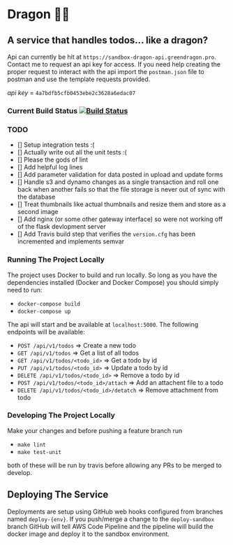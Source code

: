 # Dragon 🐉🔥
## A service that handles todos... like a dragon?

Api can currently be hit at `https://sandbox-dragon-api.greendragon.pro`. Contact me to request an api key for access. If you need help creating the proper request to interact with the api import the `postman.json` file to postman and use the template requests provided.

*api key* = `4a7bdfb5cfb0453ebe2c3628a6edac07`

### Current Build Status [![Build Status](https://travis-ci.com/rayepps/dragon-api.svg?branch=master)](https://travis-ci.com/rayepps/dragon-api)


### TODO

- [] Setup integration tests :(
- [] Actually write out all the unit tests :(
- [] Please the gods of lint
- [] Add helpful log lines
- [] Add parameter validation for data posted in upload and update forms
- [] Handle s3 and dynamo changes as a single transaction and roll one back when another fails so that the file storage is never out of sync with the database
- [] Treat thumbnails like actual thumbnails and resize them and store as a second image
- [] Add nginx (or some other gateway interface) so were not working off of the flask devlopment server
- [] Add Travis build step that verifies the `version.cfg` has been incremented and implements semvar

### Running The Project Locally
The project uses Docker to build and run locally. So long as you have the dependencies installed (Docker and Docker Compose) you should simply need to run:

- `docker-compose build`
- `docker-compose up`

The api will start and be available at `localhost:5000`. The following endpoints will be available:

- `POST /api/v1/todos` => Create a new todo
- `GET /api/v1/todos` => Get a list of all todos
- `GET /api/v1/todos/<todo_id>` => Get a todo by id
- `PUT /api/v1/todos/<todo_id>` => Update a todo by id
- `DELETE /api/v1/todos/<todo_id>` => Remove a todo by id
- `POST /api/v1/todos/<todo_id>/attach` => Add an attachent file to a todo
- `DELETE /api/v1/todos/<todo_id>/detatch` => Remove attachment from todo

### Developing The Project Locally
Make your changes and before pushing a feature branch run

- `make lint`
- `make test-unit`

both of these will be run by travis before allowing any PRs to be merged to develop.

## Deploying The Service
Deployments are setup using GitHub web hooks configured from branches named `deploy-{env}`. If you push/merge a change to the `deploy-sandbox` branch GitHub will tell AWS Code Pipeline and the pipeline will build the docker image and deploy it to the sandbox environment.
